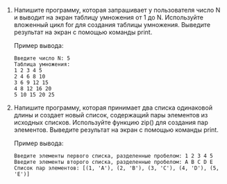 1. Напишите программу, которая запрашивает у пользователя число N и выводит на экран таблицу умножения от 1 до N. Используйте вложенный цикл for для создания таблицы умножения. Выведите результат на экран с помощью команды print.

   Пример вывода:

   ```console
   Введите число N: 5
   Таблица умножения:
   1 2 3 4 5
   2 4 6 8 10
   3 6 9 12 15
   4 8 12 16 20
   5 10 15 20 25
   ```

2. Напишите программу, которая принимает два списка одинаковой длины и создает новый список, содержащий пары элементов из исходных списков. Используйте функцию zip() для создания пар элементов. Выведите результат на экран с помощью команды print.

   Пример вывода:

   ```console
   Введите элементы первого списка, разделенные пробелом: 1 2 3 4 5
   Введите элементы второго списка, разделенные пробелом: A B C D E
   Список пар элементов: [(1, 'A'), (2, 'B'), (3, 'C'), (4, 'D'), (5, 'E')]
   ```


